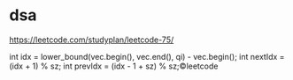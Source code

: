 # dsa

https://leetcode.com/studyplan/leetcode-75/


int idx = lower_bound(vec.begin(), vec.end(), qi) - vec.begin();
int nextIdx = (idx + 1) % sz;
int prevIdx = (idx - 1 + sz) % sz;©leetcode